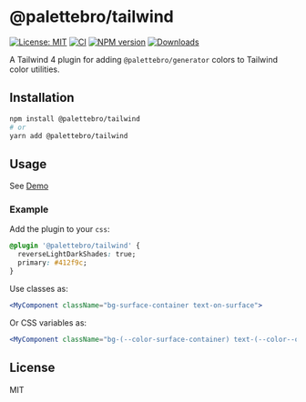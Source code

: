 # @palettebro/tailwind

[![License: MIT][license-image]][license-url]
[![CI][ci-image]][ci-url]
[![NPM version][npm-image]][npm-url]
[![Downloads][downloads-image]][npm-url]

A Tailwind 4 plugin for adding `@palettebro/generator` colors to Tailwind color utilities.

## Installation

```bash
npm install @palettebro/tailwind
# or
yarn add @palettebro/tailwind
```

## Usage

See [Demo](../../apps/demo-tailwind/README.md)

### Example

Add the plugin to your `css`:

```css
@plugin '@palettebro/tailwind' {
  reverseLightDarkShades: true;
  primary: #412f9c;
}
```

Use classes as:

```jsx
<MyComponent className="bg-surface-container text-on-surface">
```

Or CSS variables as:

```jsx
<MyComponent className="bg-(--color-surface-container) text-(--color--on-surface)">
```

## License

MIT

[license-image]: https://img.shields.io/badge/License-MIT-brightgreen.svg?style=flat-square
[license-url]: https://opensource.org/licenses/MIT
[ci-image]: https://img.shields.io/github/actions/workflow/status/matteolc/-palettebro/ci.yml?branch=main&logo=github&style=flat-square
[ci-url]: https://github.com/matteolc/-palettebro/actions/workflows/ci.yml
[npm-image]: https://img.shields.io/npm/v/@palettebro%2Ftailwind.svg?style=flat-square
[npm-url]: https://npmjs.org/package/@palettebro%2Ftailwind
[downloads-image]: https://img.shields.io/npm/dm/@palettebro%2Ftailwind.svg?style=flat-square